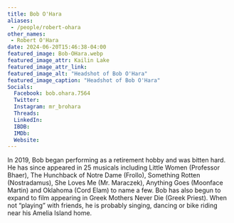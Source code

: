 ```yaml
---
title: Bob O'Hara
aliases:
 - /people/robert-ohara
other_names:
 - Robert O'Hara
date: 2024-06-20T15:46:38-04:00
featured_image: Bob-OHara.webp
featured_image_attr: Kailin Lake
featured_image_attr_link: 
featured_image_alt: "Headshot of Bob O'Hara"
featured_image_caption: "Headshot of Bob O'Hara"
Socials:
  Facebook: bob.ohara.7564
  Twitter: 
  Instagram: mr_brohara
  Threads: 
  LinkedIn: 
  IBDB: 
  IMDb: 
  Website: 
---
```

In 2019, Bob began performing as a retirement hobby and was bitten hard. He has since appeared in 25 musicals including Little Women (Professor Bhaer), The Hunchback of Notre Dame (Frollo), Something Rotten (Nostradamus), She Loves Me (Mr. Maraczek), Anything Goes (Moonface Martin) and Oklahoma (Cord Elam) to name a few. Bob has also begun to expand to film appearing in Greek Mothers Never Die (Greek Priest). When not “playing” with friends, he is probably singing, dancing or bike riding near his Amelia Island home.